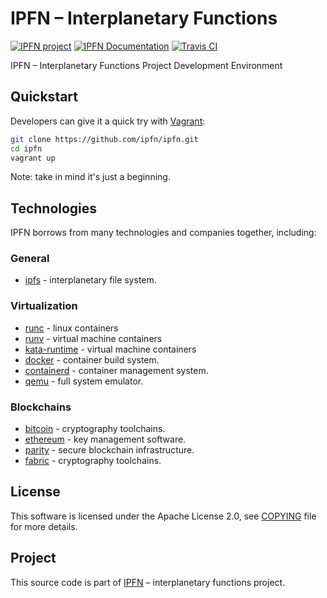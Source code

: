 # IPFN – Interplanetary Functions

[![IPFN project](https://img.shields.io/badge/project-IPFN-blue.svg?style=flat-square)](https://github.com/ipfn)
[![IPFN Documentation](https://img.shields.io/badge/documentation-IPFN-blue.svg?style=flat-square)](//ipfn.github.io/documentation/)
[![Travis CI](https://travis-ci.org/ipfn/ipfn.svg?branch=master)](https://travis-ci.org/ipfn/ipfn)

IPFN – Interplanetary Functions Project Development Environment

## Quickstart

Developers can give it a quick try with [Vagrant](https://www.vagrantup.com/):

```sh
git clone https://github.com/ipfn/ipfn.git
cd ipfn
vagrant up
```

Note: take in mind it's just a beginning.

## Technologies

IPFN borrows from many technologies and companies together, including:

### General

* [ipfs](https://github.com/ipfs/go-ipfs/) - interplanetary file system.

### Virtualization

* [runc](https://github.com/opencontainers/runc) - linux containers
* [runv](https://github.com/hyperhq/runv) - virtual machine containers
* [kata-runtime](https://github.com/kata-containers/runtime) - virtual machine containers
* [docker](https://github.com/docker/docker-ce) - container build system.
* [containerd](https://github.com/containerd/containerd) - container management system.
* [qemu](https://www.qemu.org/) - full system emulator.

### Blockchains

* [bitcoin](https://github.com/btcsuite) - cryptography toolchains.
* [ethereum](https://github.com/ethereum) - key management software.
* [parity](https://github.com/paritytech) - secure blockchain infrastructure.
* [fabric](https://github.com/hyperledger/fabric) - cryptography toolchains.

## License

This software is licensed under the Apache License 2.0, see [COPYING](https://github.com/ipfn/ipfn/blob/master/COPYING) file for more details.

## Project

This source code is part of [IPFN](https://github.com/ipfn) – interplanetary functions project.
